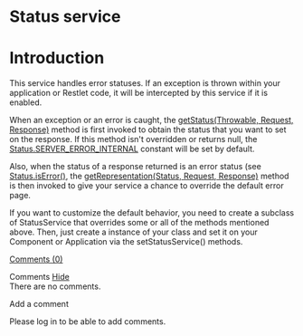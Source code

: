 Status service
==============

Introduction
============

This service handles error statuses. If an exception is thrown within
your application or Restlet code, it will be intercepted by this service
if it is enabled.

When an exception or an error is caught, the [getStatus(Throwable,
Request,
Response)](http://web.archive.org/web/20100920234747/http://www.restlet.org/documentation/1.1/api/org/restlet/service/StatusService.html#getStatus%28java.lang.Throwable,%20org.restlet.data.Request,%20org.restlet.data.Response%29)
method is first invoked to obtain the status that you want to set on the
response. If this method isn't overridden or returns null, the
[Status.SERVER\_ERROR\_INTERNAL](http://web.archive.org/web/20100920234747/http://www.restlet.org/documentation/1.1/api/org/restlet/data/Status.html#SERVER_ERROR_INTERNAL)
constant will be set by default.

Also, when the status of a response returned is an error status (see
[Status.isError()](http://web.archive.org/web/20100920234747/http://www.restlet.org/documentation/1.1/api/org/restlet/data/Status.html#isError%28%29),
the [getRepresentation(Status, Request,
Response)](http://web.archive.org/web/20100920234747/http://www.restlet.org/documentation/1.1/api/org/restlet/service/StatusService.html#getRepresentation%28org.restlet.data.Status,%20org.restlet.data.Request,%20org.restlet.data.Response%29)
method is then invoked to give your service a chance to override the
default error page.

If you want to customize the default behavior, you need to create a
subclass of StatusService that overrides some or all of the methods
mentioned above. Then, just create a instance of your class and set it
on your Component or Application via the setStatusService() methods.

[Comments
(0)](http://web.archive.org/web/20100920234747/http://wiki.restlet.org/docs_2.0/13-restlet/27-restlet/331-restlet/202-restlet.html#)

Comments
[Hide](http://web.archive.org/web/20100920234747/http://wiki.restlet.org/docs_2.0/13-restlet/27-restlet/331-restlet/202-restlet.html#)
\
There are no comments.

Add a comment

Please log in to be able to add comments.
